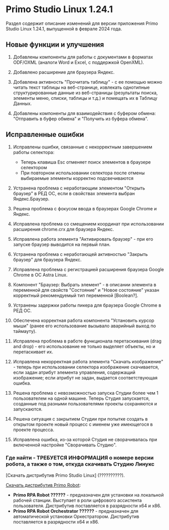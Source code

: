 # Primo Studio Linux 1.24.1

Раздел содержит описание изменений для версии приложения Primo Studio Linux 1.24.1, выпущенной в феврале 2024 года.

## Новые функции и улучшения

1. Добавлены компоненты для работы с документами в форматах ODF/OXML (аналоги Word и Excel, с поддержкой OpenXML).

2. Добавлено расширение для браузера Яндекс.

3. Добавлена активность "Прочитать таблицу" - с ее помощью можно читать текст таблицы на веб-странице, извлекать однотипные структурированные данные из веб-страницы (результаты поиска, элементы меню, списки, таблицы и т.д.) и помещать их в Таблицу Данных.

4. Добавлены компоненты для взаимодействия с буфером обмена: "Отправить в буфер обмена" и "Получить из буфера обмена".


## Исправленные ошибки 

1. Исправлены ошибки, связанные с некорректным завершением работы селектора:
   * Теперь клавиша Esc отменяет поиск элементов в браузере селектором
   * При повторном использовании селектора после отмены выбираемые элементы корректно подсвечиваются

2. Устранена проблема с неработающим элементом "Открыть браузер" в РЕД ОС, если в свойствах элемента выбран Яндекс.Браузер.

3. Решена проблема с фокусом ввода в браузерах Google Chrome и Яндекс.
  
4. Исправлена проблема со смещением координат при использовании расширения chrome.crx для браузера Яндекс.

5. Исправлена работа элемента "Активировать браузер" - при его запуске браузер выводится на первый план.

6. Устранена проблема с неработающей активностью "Закрыть браузер" для браузера Яндекс.

7. Исправлена проблема с регистрацией расширения браузера Google Chrome в ОС Astra Linux.
  
8. Компонент "Браузер: Выбрать элемент" - в описании элемента в переменной для свойств "Состояние" и "Новое состояние" указан корректный рекомендуемый тип переменной [Boolean?].

9. Устранены задержки работы пикера для браузера Google Chrome в РЕД ОС.

10. Обеспечена корректная работа компонента "Установить курсор мыши" (ранее его использование вызывало аварийный выход по таймауту).

11. Исправлена проблема в работе функционала перетаскивания (drag and drop) - его использование не только выделяет объекты, но и перетаскивает их.

12. Исправлена некорректная работа элемента "Скачать изображение" - теперь при использовании селектора изображение скачивается, если задан атрибут элемента управления, содержащий изображение; если атрибут не задан, выдается соответствующая ошибка.

13. Решена проблема с невозможностью запуска Студии более чем 1 пользователем на одной машине. Теперь Студия запускается, созданные под разными пользователями проекты сохраняются и запускаются.

14. Решена ситуация с закрытием Студии при попытке создать в открытом проекте новый процесс с именем уже имеющегося в проекте процесса.

15. Исправлена ошибка, из-за которой Студия не сворачивалась при включенной настройке "Сворачивать Студию".


### Где найти - ТРЕБУЕТСЯ ИНФОРМАЦИЯ о номере версии робота, а также о том, откуда скачивать Студию Линукс

[Скачать дистрибутив Primo Studio Linux] (??????????).

[Скачать дистрибутив Primo Robot](https://disk.primo-rpa.ru/index.php/s/primo?path=%2FRelease%2FRobot):
* **Primo RPA Robot ??????** - предназначен для установки на локальной рабочей станции. Выступает в роли цифрового ассистента пользователя. Дистрибутив поставляется в разрядности x64 и x86.
* **Primo RPA Robot Orchestrator ??????** - предназначен для автоматической установки Оркестратором. Дистрибутив поставляется в разрядности x64 и x86.
 



